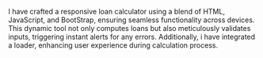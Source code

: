 I have crafted a responsive loan calculator using a blend of HTML, JavaScript, and BootStrap, ensuring seamless functionality across devices. This dynamic tool not only computes loans but also meticulously validates inputs, triggering instant alerts for any errors. Additionally, i have integrated a loader, enhancing user experience during calculation process.
